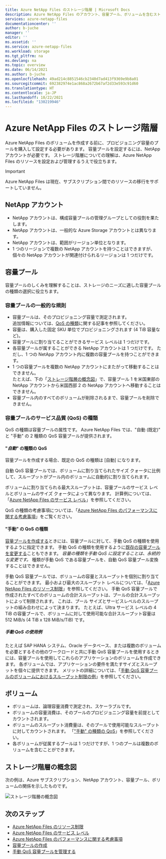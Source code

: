 ```yaml
---
title: Azure NetApp Files のストレージ階層 | Microsoft Docs
description: Azure NetApp Files のアカウント、容量プール、ボリュームを含むストレージ階層について説明します。
services: azure-netapp-files
documentationcenter: ''
author: b-juche
manager: ''
editor: ''
ms.assetid: ''
ms.service: azure-netapp-files
ms.workload: storage
ms.tgt_pltfrm: na
ms.devlang: na
ms.topic: overview
ms.date: 06/14/2021
ms.author: b-juche
ms.openlocfilehash: 49ad214c8851546cb2340d7ad413f9369e9b8a01
ms.sourcegitcommit: 692382974e1ac868a2672b67af2d33e593c91d60
ms.translationtype: HT
ms.contentlocale: ja-JP
ms.lasthandoff: 10/22/2021
ms.locfileid: "130219946"
---
```

# <a name="storage-hierarchy-of-azure-netapp-files"></a>Azure NetApp Files のストレージ階層

Azure NetApp Files のボリュームを作成する前に、プロビジョニング容量のプールを購入して設定する必要があります。  容量プールを設定するには、NetApp アカウントが必要です。 ストレージ階層についての理解は、Azure NetApp Files のリソースを設定および管理するうえで役立ちます。

> [!IMPORTANT] 
> Azure NetApp Files は現在、サブスクリプション間でのリソースの移行をサポートしていません。

## <a name="netapp-accounts"></a><bpt id="p1"><a name="azure_netapp_files_account"></bpt><ept id="p1"></a></ept>NetApp アカウント

- NetApp アカウントは、構成容量プールの管理グループとしての役割を果たします。  
- NetApp アカウントは、一般的な Azure Storage アカウントとは異なります。 
- NetApp アカウントは、範囲がリージョン単位となります。   
- 1 つのリージョンで複数の NetApp アカウントを持つことはできますが、個々の NetApp アカウントが関連付けられるリージョンは 1 つだけです。

## <a name="capacity-pools"></a><bpt id="p1"><a name="capacity_pools"></bpt><ept id="p1"></a></ept>容量プール

容量プールのしくみを理解することは、ストレージのニーズに適した容量プールの種類の選択に役立ちます。 

### <a name="general-rules-of-capacity-pools"></a>容量プールの一般的な規則

- 容量プールは、そのプロビジョニング容量で測定されます。   
    追加情報については、<bpt id="p1">[</bpt>QoS の種類<ept id="p1">](#qos_types)</ept>に関する記事を参照してください。  
- 容量は、購入した固定 SKU 単位でプロビジョニングされます (4 TiB 容量など)。
- 容量プールに割り当てることができるサービス レベルは 1 つだけです。  
- 各容量プールが属することができる NetApp アカウントは 1 つだけです。 ただし、1 つの NetApp アカウント内に複数の容量プールを持つことができます。  
- 1 つの容量プールを複数の NetApp アカウントにまたがって移動することはできません。   
  たとえば、下の「<bpt id="p1">[</bpt>ストレージ階層の概念図<ept id="p1">](#conceptual_diagram_of_storage_hierarchy)</ept>」で、容量プール 1 を米国東部の NetApp アカウントから米国西部 2 の NetApp アカウントへ移動することはできません。  
- 容量プール内のすべてのボリュームが削除されるまで、容量プールを削除できません。

### <a name="quality-of-service-qos-types-for-capacity-pools"></a><bpt id="p1"><a name="qos_types"></bpt><ept id="p1"></a></ept>容量プールのサービス品質 (QoS) の種類

QoS の種類は容量プールの属性です。 Azure NetApp Files では、"自動 (既定)" と "手動" の 2 種類の QoS 容量プールが提供されます。 

#### <a name="automatic-or-auto-qos-type"></a>"<bpt id="p1">*</bpt>自動<ept id="p1">*</ept>" の種類の QoS  

容量プールを作成する場合、既定の QoS の種類は [自動] になります。

自動 QoS 容量プールでは、ボリュームに割り当てられたサイズ クォータに比例して、スループットがプール内のボリュームに自動的に割り当てられます。 

ボリュームに割り当てられる最大スループットは、容量プールのサービス レベルとボリュームのサイズ クォータによって異なります。 計算例については、「<bpt id="p1">[</bpt>Azure NetApp Files のサービス レベル<ept id="p1">](azure-netapp-files-service-levels.md)</ept>」を参照してください。

QoS の種類の考慮事項については、「[Azure NetApp Files のパフォーマンスに関する考慮事項](azure-netapp-files-performance-considerations.md)」をご覧ください。

#### <a name="manual-qos-type"></a>"手動" の QoS の種類  

[容量プールを作成する](azure-netapp-files-set-up-capacity-pool.md)ときには、容量プールに対して、手動 QoS の種類を使用するように指定できます。 手動 QoS の種類を使用するように[既存の容量プールを変更する](manage-manual-qos-capacity-pool.md#change-to-qos)こともできます。 *容量の種類を手動 QoS に設定することは、永続的な変更です。* 種類が手動 QoS である容量プールを、自動 QoS 容量プール変換することはできません。 

手動 QoS 容量プールでは、ボリュームの容量とスループットを個別に割り当てることができます。 最小および最大のスループット レベルについては、「[Azure NetApp Files のリソース制限](azure-netapp-files-resource-limits.md#resource-limits)」を参照してください。 手動 QoS 容量プールで作成されたすべてのボリュームの合計スループットは、プールの合計スループットによって制限されます。  これは、プール サイズとサービスレベルのスループットの組み合わせによって決まります。  たとえば、Ultra サービス レベルの 4 TiB の容量プールで、ボリュームに対して使用可能な合計スループット容量は 512 MiB/s (4 TiB x 128 MiB/s/TiB) です。

##### <a name="example-of-using-manual-qos"></a>手動 QoS の使用例

たとえば SAP HANA システム、Oracle データベース、または複数のボリュームを必要とするその他のワークロードと共に手動 QoS 容量プールを使用するときには、容量プールを使用してこれらのアプリケーションのボリュームを作成できます。  各ボリュームでは、アプリケーションの要件を満たすサイズとスループットを個々に提供できます。  メリットの詳細については、「[手動 QoS 容量プールのボリュームにおけるスループット制限の例](azure-netapp-files-service-levels.md#throughput-limit-examples-of-volumes-in-a-manual-qos-capacity-pool)」を参照してください。  

## <a name="volumes"></a><bpt id="p1"><a name="volumes"></bpt><ept id="p1"></a></ept>ボリューム

- ボリュームは、論理容量消費で測定され、スケーラブルです。 
- ボリュームの容量消費は、そのプールのプロビジョニング容量を前提としてカウントされます。
- ボリュームのスループット消費量は、そのプールで使用可能なスループットに対してカウントされます。 「<bpt id="p1">[</bpt>"手動" の種類の QoS<ept id="p1">](#manual_qos_type)</ept>」を参照してください。
- 各ボリュームが従属するプールは 1 つだけですが、1 つのプールは複数のボリュームを含むことができます。 

## <a name="conceptual-diagram-of-storage-hierarchy"></a><bpt id="p1"><a name="conceptual_diagram_of_storage_hierarchy"></bpt><ept id="p1"></a></ept>ストレージ階層の概念図 
次の例は、Azure サブスクリプション、NetApp アカウント、容量プール、ボリュームの関係を示したものです。   

![ストレージ階層の概念図](../media/azure-netapp-files/azure-netapp-files-storage-hierarchy.png)

## <a name="next-steps"></a>次のステップ

- <bpt id="p1">[</bpt>Azure NetApp Files のリソース制限<ept id="p1">](azure-netapp-files-resource-limits.md)</ept>
- <bpt id="p1">[</bpt>Azure NetApp Files のサービス レベル<ept id="p1">](azure-netapp-files-service-levels.md)</ept>
- <bpt id="p1">[</bpt>Azure NetApp Files のパフォーマンスに関する考慮事項<ept id="p1">](azure-netapp-files-performance-considerations.md)</ept>
- <bpt id="p1">[</bpt>容量プールの作成<ept id="p1">](azure-netapp-files-set-up-capacity-pool.md)</ept>
- <bpt id="p1">[</bpt>手動 QoS 容量プールを管理する<ept id="p1">](manage-manual-qos-capacity-pool.md)</ept>
